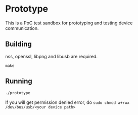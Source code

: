 # Prototype

This is a PoC test sandbox for prototyping and testing device communication.

## Building
nss, openssl, libpng and libusb are required.
```
make
```

## Running
```
./prototype
```

If you will get permission denied error, do ```sudo chmod a+rwx /dev/bus/usb/<your device path>```
